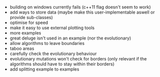 - building on windows currently fails (c++11 flag doesn't seem to work)
- add ways to store data (maybe make this user-implementable aswell or provide sub-classes)
- optimise for speed  
- make it easy to use external plotting tools  
- more examples  
- great deluge isn't used in an example (nor the evolutionary)  
- allow algorithms to leave boundaries  
- taboo areas  
- carefully check the evolutionary behaviour  
- evolutionary mutations won't check for borders (only relevant if the algorithms should have to stay within their borders)  
- add splitting example to examples

